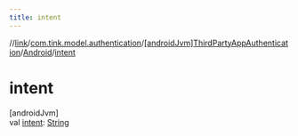 ```yaml
---
title: intent
---
```

//[link](../../../../index.html)/[com.tink.model.authentication](../../index.html)/[[androidJvm]ThirdPartyAppAuthentication](../index.html)/[Android](index.html)/[intent](intent.html)



# intent



[androidJvm]\
val [intent](intent.html): [String](https://kotlinlang.org/api/latest/jvm/stdlib/kotlin/-string/index.html)




